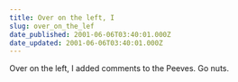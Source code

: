 ```yaml
---
title: Over on the left, I
slug: over_on_the_lef
date_published: 2001-06-06T03:40:01.000Z
date_updated: 2001-06-06T03:40:01.000Z
---
```


Over on the left, I added comments to the Peeves. Go nuts.
